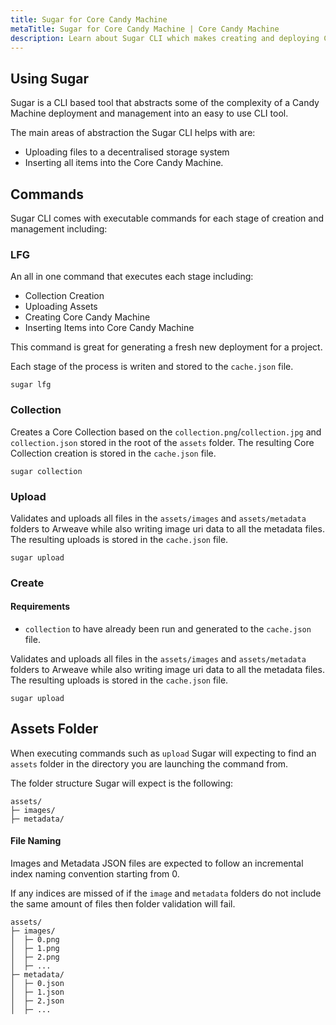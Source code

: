 ```yaml
---
title: Sugar for Core Candy Machine
metaTitle: Sugar for Core Candy Machine | Core Candy Machine
description: Learn about Sugar CLI which makes creating and deploying Core Candy Machines effortless.
---
```


## Using Sugar

Sugar is a CLI based tool that abstracts some of the complexity of a Candy Machine deployment and management into an easy to use CLI tool.

The main areas of abstraction the Sugar CLI helps with are:

- Uploading files to a decentralised storage system
- Inserting all items into the Core Candy Machine.

## Commands

Sugar CLI comes with executable commands for each stage of creation and management including:

### LFG

An all in one command that executes each stage including:

- Collection Creation
- Uploading Assets
- Creating Core Candy Machine
- Inserting Items into Core Candy Machine

This command is great for generating a fresh new deployment for a project.

Each stage of the process is writen and stored to the `cache.json` file.

```shell
sugar lfg
```

### Collection

Creates a Core Collection based on the `collection.png`/`collection.jpg` and `collection.json` stored in the root of the `assets` folder.
The resulting Core Collection creation is stored in the `cache.json` file.

```shell
sugar collection
```

### Upload

Validates and uploads all files in the `assets/images` and `assets/metadata` folders to Arweave while also writing image uri data to all the metadata files.
The resulting uploads is stored in the `cache.json` file.

```shell
sugar upload
```

### Create

#### Requirements

- `collection` to have already been run and generated to the `cache.json` file.

Validates and uploads all files in the `assets/images` and `assets/metadata` folders to Arweave while also writing image uri data to all the metadata files.
The resulting uploads is stored in the `cache.json` file.

```shell
sugar upload
```

## Assets Folder

When executing commands such as `upload` Sugar will expecting to find an `assets` folder in the directory you are launching the command from.

The folder structure Sugar will expect is the following:

```
assets/
├─ images/
├─ metadata/
```

#### File Naming

Images and Metadata JSON files are expected to follow an incremental index naming convention starting from 0.

If any indices are missed of if the `image` and `metadata` folders do not include the same amount of files then folder validation will fail.

```
assets/
├─ images/
│  ├─ 0.png
│  ├─ 1.png
│  ├─ 2.png
│  ├─ ...
├─ metadata/
│  ├─ 0.json
│  ├─ 1.json
│  ├─ 2.json
│  ├─ ...
```

